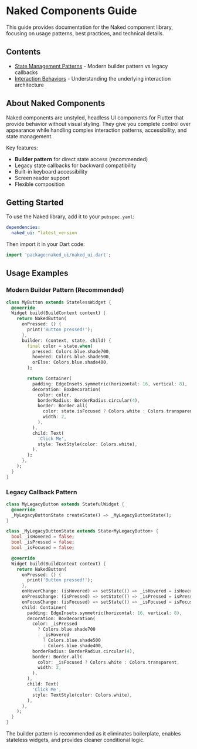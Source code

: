 # Naked Components Guide

This guide provides documentation for the Naked component library, focusing on usage patterns, best practices, and technical details.

## Contents

- [State Management Patterns](./state_callbacks.md) - Modern builder pattern vs legacy callbacks
- [Interaction Behaviors](./interaction_behaviors.md) - Understanding the underlying interaction architecture

## About Naked Components

Naked components are unstyled, headless UI components for Flutter that provide behavior without visual styling. They give you complete control over appearance while handling complex interaction patterns, accessibility, and state management.

Key features:
- **Builder pattern** for direct state access (recommended)
- Legacy state callbacks for backward compatibility
- Built-in keyboard accessibility
- Screen reader support
- Flexible composition

## Getting Started

To use the Naked library, add it to your `pubspec.yaml`:

```yaml
dependencies:
  naked_ui: ^latest_version
```

Then import it in your Dart code:

```dart
import 'package:naked_ui/naked_ui.dart';
```

## Usage Examples

### Modern Builder Pattern (Recommended)

```dart
class MyButton extends StatelessWidget {
  @override
  Widget build(BuildContext context) {
    return NakedButton(
      onPressed: () {
        print('Button pressed!');
      },
      builder: (context, state, child) {
        final color = state.when(
          pressed: Colors.blue.shade700,
          hovered: Colors.blue.shade500,
          orElse: Colors.blue.shade400,
        );

        return Container(
          padding: EdgeInsets.symmetric(horizontal: 16, vertical: 8),
          decoration: BoxDecoration(
            color: color,
            borderRadius: BorderRadius.circular(4),
            border: Border.all(
              color: state.isFocused ? Colors.white : Colors.transparent,
              width: 2,
            ),
          ),
          child: Text(
            'Click Me',
            style: TextStyle(color: Colors.white),
          ),
        );
      },
    );
  }
}
```

### Legacy Callback Pattern

```dart
class MyLegacyButton extends StatefulWidget {
  @override
  _MyLegacyButtonState createState() => _MyLegacyButtonState();
}

class _MyLegacyButtonState extends State<MyLegacyButton> {
  bool _isHovered = false;
  bool _isPressed = false;
  bool _isFocused = false;

  @override
  Widget build(BuildContext context) {
    return NakedButton(
      onPressed: () {
        print('Button pressed!');
      },
      onHoverChange: (isHovered) => setState(() => _isHovered = isHovered),
      onPressChange: (isPressed) => setState(() => _isPressed = isPressed),
      onFocusChange: (isFocused) => setState(() => _isFocused = isFocused),
      child: Container(
        padding: EdgeInsets.symmetric(horizontal: 16, vertical: 8),
        decoration: BoxDecoration(
          color: _isPressed
            ? Colors.blue.shade700
            : _isHovered
              ? Colors.blue.shade500
              : Colors.blue.shade400,
          borderRadius: BorderRadius.circular(4),
          border: Border.all(
            color: _isFocused ? Colors.white : Colors.transparent,
            width: 2,
          ),
        ),
        child: Text(
          'Click Me',
          style: TextStyle(color: Colors.white),
        ),
      ),
    );
  }
}
```

The builder pattern is recommended as it eliminates boilerplate, enables stateless widgets, and provides cleaner conditional logic.